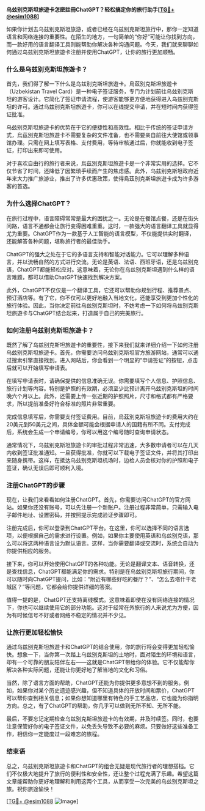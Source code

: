 **乌兹别克斯坦旅遊卡怎麽註冊ChatGPT？轻松搞定你的旅行助手[[TG💪+ @esim1088](https://t.me/s/esim1088)]**

如果你计划去乌兹别克斯坦旅游，或者已经在乌兹别克斯坦旅行中，那你一定知道语言和网络连接的重要性。在陌生的地方，一句简单的“你好”可能让你找到方向，而一款好用的语言翻译工具则能帮助你解决各种沟通问题。今天，我们就来聊聊如何通过乌兹别克斯坦旅遊卡注册并使用ChatGPT，让你的旅行更加顺畅。

### 什么是乌兹别克斯坦旅遊卡？

首先，我们得了解一下什么是乌兹别克斯坦旅遊卡。烏茲別克斯坦旅遊卡（Uzbekistan Travel Card）是一种电子签证服务，专门为计划前往乌兹别克斯坦的游客设计。它简化了签证申请流程，使游客能够更方便地获得进入乌兹别克斯坦的许可。通过乌兹别克斯坦旅遊卡，你可以在线提交申请，并在短时间内获得签证批准。

乌兹别克斯坦旅遊卡的优势在于它的便捷性和高效性。相比于传统的签证申请方式，烏茲別克斯坦旅遊卡不需要复杂的文件准备，也不需要亲自前往大使馆或领事馆办理。只需在网上填写表格、支付费用，等待审核通过后，你就能收到电子签证，打印出来即可使用。

对于喜欢自由行的旅行者来说，烏茲別克斯坦旅遊卡是一个非常实用的选择。它不仅节省了时间，还降低了因繁琐手续而产生的焦虑感。此外，乌兹别克斯坦政府近年来大力推广旅游业，推出了许多优惠政策，使得烏茲別克斯坦旅遊卡成为许多游客的首选。

### 为什么选择ChatGPT？

在旅行过程中，语言障碍常常是最大的困扰之一。无论是在餐馆点餐，还是在街头问路，语言不通都会让旅行变得困难重重。这时，一款强大的语言翻译工具就显得尤为重要。ChatGPT作为一款基于人工智能的语言模型，不仅能提供实时翻译，还能解答各种问题，堪称旅行者的最佳助手。

ChatGPT的强大之处在于它的多语言支持和智能对话能力。它可以理解多种语言，并以流畅自然的方式进行交流。无论是英语、法语、西班牙语，还是乌兹别克语，ChatGPT都能轻松应对。这意味着，无论你在乌兹别克斯坦遇到什么样的语言难题，都可以借助ChatGPT快速找到解决方案。

此外，ChatGPT不仅仅是一个翻译工具，它还可以帮助你规划行程、推荐景点、预订酒店等。有了它，你不仅可以更好地融入当地文化，还能享受到更加个性化的旅行体验。因此，当你决定前往乌兹别克斯坦时，不妨考虑一下如何将乌兹别克斯坦旅遊卡与ChatGPT结合起来，打造属于自己的完美旅行。

### 如何注册乌兹别克斯坦旅遊卡？

既然了解了乌兹别克斯坦旅遊卡的重要性，接下来我们就来详细介绍一下如何注册乌兹别克斯坦旅遊卡。首先，你需要访问乌兹别克斯坦官方旅游网站，通常可以通过搜索引擎直接找到。进入网站后，你会看到一个明显的“申请签证”的按钮，点击后就可以开始填写申请表。

在填写申请表时，请确保提供的信息准确无误。你需要填写个人信息、护照信息、旅行计划等内容。特别是护照的有效期，必须至少比预计离开乌兹别克斯坦的时间晚六个月以上。此外，还需要上传一张近期的护照照片，尺寸和格式都有严格要求，所以提前准备好符合标准的照片非常重要。

完成信息填写后，你需要支付签证费用。目前，烏茲別克斯坦旅遊卡的费用大约在20美元到50美元之间，具体金额可能会根据申请人的国籍有所不同。支付完成后，系统会生成一个申请编号，你可以用这个编号随时查询申请状态。

通常情况下，乌兹别克斯坦旅遊卡的审批过程非常迅速，大多数申请者可以在几天内收到签证批准通知。一旦获得批准，你就可以下载电子签证文件，并将其打印出来随身携带。这样，在抵达乌兹别克斯坦机场时，边检人员会核对你的护照和电子签证，确认无误后即可顺利入境。

### 注册ChatGPT的步骤

现在，让我们来看看如何注册ChatGPT。首先，你需要访问ChatGPT的官方网站。如果你还没有账号，可以先注册一个新账户。注册过程非常简单，只需输入电子邮件地址、设置密码，并按照提示完成验证步骤即可。

注册完成后，你可以登录到ChatGPT平台。在这里，你可以选择不同的语言选项，以便根据自己的需求进行设置。例如，如果你主要使用英语和乌兹别克语，那么可以将这两种语言设为默认语言。这样，当你需要翻译或交流时，系统会自动为你提供相应的服务。

接下来，你可以开始使用ChatGPT的各种功能。无论是翻译文本、语音转换，还是查找信息，ChatGPT都能满足你的需求。特别是在乌兹别克斯坦旅行期间，你可以随时向ChatGPT提问，比如：“附近有哪些好吃的餐厅？”、“怎么去塔什干老城区？”等问题，它都会给你提供详细的答案。

值得一提的是，ChatGPT还支持离线模式。这意味着即使在没有网络连接的情况下，你也可以继续使用它的部分功能。这对于经常在外旅行的人来说尤为方便，因为有时候信号不好或者网络不稳定的情况并不少见。

### 让旅行更加轻松愉快

通过乌兹别克斯坦旅遊卡和ChatGPT的结合使用，你的旅行将会变得更加轻松愉快。想象一下，当你第一次踏上乌兹别克斯坦的土地时，面对陌生的环境和语言，却有一个可靠的朋友陪伴左右——这就是ChatGPT带给你的体验。它不仅能帮你解决各种实际问题，还能让你更好地了解当地的文化和习俗。

当然，除了语言方面的帮助，ChatGPT还能为你提供更多意想不到的服务。例如，如果你对某个历史遗迹感兴趣，但不知道具体的开放时间和票价，ChatGPT可以帮你查到相关信息；如果你想知道哪里有特色的手工艺品店，它也能为你指明方向。总之，有了ChatGPT的帮助，你几乎可以做到无所不知、无所不能。

最后，不要忘记定期检查乌兹别克斯坦旅遊卡的有效期，并及时续签。同时，也要注意保管好你的电子签证文件，以免丢失导致不必要的麻烦。只要做好这些准备工作，相信你一定能度过一段难忘的旅程。

### 结束语

总之，乌兹别克斯坦旅遊卡和ChatGPT的组合无疑是现代旅行者的理想搭档。它们不仅极大地提升了旅行的便利性和安全性，还让整个过程充满了乐趣。希望这篇文章能帮助你更好地理解和利用这两个工具，从而享受一次完美的乌兹别克斯坦之旅。祝你旅途愉快！

[[TG💪+ @esim1088](https://t.me/s/esim1088) ![Image](https://i.postimg.cc/4NQfJmqS/Snipaste-2025-05-13-00-14-12.png)]